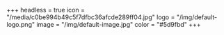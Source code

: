 +++
headless = true
icon = "/media/c0be994b49c5f7dfbc36afcde289ff04.jpg"
logo = "/img/default-logo.png"
image = "/img/default-image.jpg"
color = "#5d9fbd"
+++
